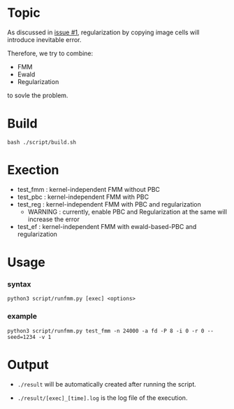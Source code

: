 # Topic
As discussed in [issue #1](https://github.com/jooooow/rtfmm/issues/1), regularization by copying image cells will introduce inevitable error.

Therefore, we try to combine:
+ FMM
+ Ewald
+ Regularization

to sovle the problem.

# Build
```shell
bash ./script/build.sh
```

# Exection

+ test_fmm : kernel-independent FMM without PBC
+ test_pbc : kernel-independent FMM with PBC
+ test_reg : kernel-independent FMM with PBC and regularization
    - WARNING : currently, enable PBC and Regularization at the same will increase the error
+ test_ef : kernel-independent FMM with ewald-based-PBC and regularization


# Usage

### syntax
```shell
python3 script/runfmm.py [exec] <options>
```
### example
```shell
python3 script/runfmm.py test_fmm -n 24000 -a fd -P 8 -i 0 -r 0 --seed=1234 -v 1 
```

# Output

+ `./result` will be automatically created after running the script.

+ `./result/[exec]_[time].log` is the log file of the execution.
